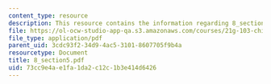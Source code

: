 ```yaml
---
content_type: resource
description: This resource contains the information regarding 8_section5.
file: https://ol-ocw-studio-app-qa.s3.amazonaws.com/courses/21g-103-chinese-iii-regular-fall-2005/73cc9e4ae1fa1da2c12c1b3e414d6426_MIT21G_103F05_8_5.pdf
file_type: application/pdf
parent_uid: 3cdc93f2-34d9-4ac5-3101-8607705f9b4a
resourcetype: Document
title: 8_section5.pdf
uid: 73cc9e4a-e1fa-1da2-c12c-1b3e414d6426
---
```

